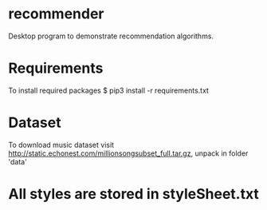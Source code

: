 # recommender
Desktop program to demonstrate recommendation algorithms.

# Requirements
To install required packages
$  pip3 install -r requirements.txt

# Dataset
To download music dataset visit http://static.echonest.com/millionsongsubset_full.tar.gz, unpack in folder 'data'

# All styles are stored in styleSheet.txt